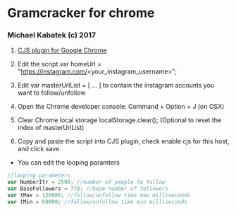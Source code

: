 # Gramcracker for chrome
### Michael Kabatek (c) 2017

1. [CJS plugin for Google Chrome](https://chrome.google.com/webstore/detail/custom-javascript-for-web/poakhlngfciodnhlhhgnaaelnpjljija?hl=en)

2. Edit the script var homeUrl = "https://instagram.com/<your_instagram_username>";

3. Edit var masterUrlList = [ ... ] to contain the instagram accounts you want to follow/unfollow

4. Open the Chrome developer console: Command + Option + J (on OSX)

5. Clear Chrome  local storage localStorage.clear(); (Optional to reset the index of masterUrlList)

6. Copy and paste the script into CJS plugin, check enable cjs for this host, and click save.

* You can edit the looping paramters 

```javascript
//looping parameters
var NumberItr = 2500; //number of people to follow
var BaseFollowers = 770; //base number of followers
var tMax = 120000; //follow/unfollow time max milliseconds
var tMin = 60000; //follow/unfollow time min milliseconds
```

